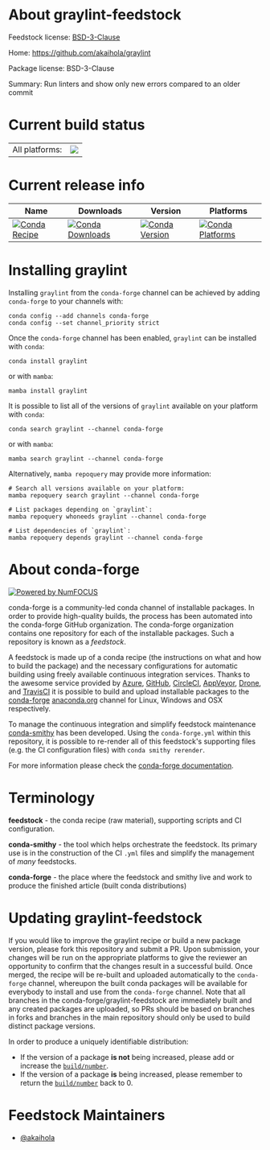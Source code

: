 About graylint-feedstock
========================

Feedstock license: [BSD-3-Clause](https://github.com/conda-forge/graylint-feedstock/blob/main/LICENSE.txt)

Home: https://github.com/akaihola/graylint

Package license: BSD-3-Clause

Summary: Run linters and show only new errors compared to an older commit

Current build status
====================


<table><tr><td>All platforms:</td>
    <td>
      <a href="https://dev.azure.com/conda-forge/feedstock-builds/_build/latest?definitionId=21985&branchName=main">
        <img src="https://dev.azure.com/conda-forge/feedstock-builds/_apis/build/status/graylint-feedstock?branchName=main">
      </a>
    </td>
  </tr>
</table>

Current release info
====================

| Name | Downloads | Version | Platforms |
| --- | --- | --- | --- |
| [![Conda Recipe](https://img.shields.io/badge/recipe-graylint-green.svg)](https://anaconda.org/conda-forge/graylint) | [![Conda Downloads](https://img.shields.io/conda/dn/conda-forge/graylint.svg)](https://anaconda.org/conda-forge/graylint) | [![Conda Version](https://img.shields.io/conda/vn/conda-forge/graylint.svg)](https://anaconda.org/conda-forge/graylint) | [![Conda Platforms](https://img.shields.io/conda/pn/conda-forge/graylint.svg)](https://anaconda.org/conda-forge/graylint) |

Installing graylint
===================

Installing `graylint` from the `conda-forge` channel can be achieved by adding `conda-forge` to your channels with:

```
conda config --add channels conda-forge
conda config --set channel_priority strict
```

Once the `conda-forge` channel has been enabled, `graylint` can be installed with `conda`:

```
conda install graylint
```

or with `mamba`:

```
mamba install graylint
```

It is possible to list all of the versions of `graylint` available on your platform with `conda`:

```
conda search graylint --channel conda-forge
```

or with `mamba`:

```
mamba search graylint --channel conda-forge
```

Alternatively, `mamba repoquery` may provide more information:

```
# Search all versions available on your platform:
mamba repoquery search graylint --channel conda-forge

# List packages depending on `graylint`:
mamba repoquery whoneeds graylint --channel conda-forge

# List dependencies of `graylint`:
mamba repoquery depends graylint --channel conda-forge
```


About conda-forge
=================

[![Powered by
NumFOCUS](https://img.shields.io/badge/powered%20by-NumFOCUS-orange.svg?style=flat&colorA=E1523D&colorB=007D8A)](https://numfocus.org)

conda-forge is a community-led conda channel of installable packages.
In order to provide high-quality builds, the process has been automated into the
conda-forge GitHub organization. The conda-forge organization contains one repository
for each of the installable packages. Such a repository is known as a *feedstock*.

A feedstock is made up of a conda recipe (the instructions on what and how to build
the package) and the necessary configurations for automatic building using freely
available continuous integration services. Thanks to the awesome service provided by
[Azure](https://azure.microsoft.com/en-us/services/devops/), [GitHub](https://github.com/),
[CircleCI](https://circleci.com/), [AppVeyor](https://www.appveyor.com/),
[Drone](https://cloud.drone.io/welcome), and [TravisCI](https://travis-ci.com/)
it is possible to build and upload installable packages to the
[conda-forge](https://anaconda.org/conda-forge) [anaconda.org](https://anaconda.org/)
channel for Linux, Windows and OSX respectively.

To manage the continuous integration and simplify feedstock maintenance
[conda-smithy](https://github.com/conda-forge/conda-smithy) has been developed.
Using the ``conda-forge.yml`` within this repository, it is possible to re-render all of
this feedstock's supporting files (e.g. the CI configuration files) with ``conda smithy rerender``.

For more information please check the [conda-forge documentation](https://conda-forge.org/docs/).

Terminology
===========

**feedstock** - the conda recipe (raw material), supporting scripts and CI configuration.

**conda-smithy** - the tool which helps orchestrate the feedstock.
                   Its primary use is in the construction of the CI ``.yml`` files
                   and simplify the management of *many* feedstocks.

**conda-forge** - the place where the feedstock and smithy live and work to
                  produce the finished article (built conda distributions)


Updating graylint-feedstock
===========================

If you would like to improve the graylint recipe or build a new
package version, please fork this repository and submit a PR. Upon submission,
your changes will be run on the appropriate platforms to give the reviewer an
opportunity to confirm that the changes result in a successful build. Once
merged, the recipe will be re-built and uploaded automatically to the
`conda-forge` channel, whereupon the built conda packages will be available for
everybody to install and use from the `conda-forge` channel.
Note that all branches in the conda-forge/graylint-feedstock are
immediately built and any created packages are uploaded, so PRs should be based
on branches in forks and branches in the main repository should only be used to
build distinct package versions.

In order to produce a uniquely identifiable distribution:
 * If the version of a package **is not** being increased, please add or increase
   the [``build/number``](https://docs.conda.io/projects/conda-build/en/latest/resources/define-metadata.html#build-number-and-string).
 * If the version of a package **is** being increased, please remember to return
   the [``build/number``](https://docs.conda.io/projects/conda-build/en/latest/resources/define-metadata.html#build-number-and-string)
   back to 0.

Feedstock Maintainers
=====================

* [@akaihola](https://github.com/akaihola/)

